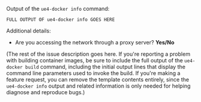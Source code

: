 Output of the `ue4-docker info` command:

```
FULL OUTPUT OF ue4-docker info GOES HERE
```

Additional details:

- Are you accessing the network through a proxy server? **Yes/No**

(The rest of the issue description goes here. If you're reporting a problem with building container images, be sure to include the full output of the `ue4-docker build` command, including the initial output lines that display the command line parameters used to invoke the build. If you're making a feature request, you can remove the template contents entirely, since the `ue4-docker info` output and related information is only needed for helping diagnose and reproduce bugs.)
